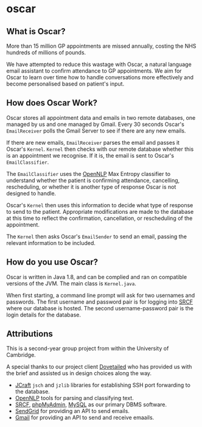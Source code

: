 # oscar

## What is Oscar?

More than 15 million GP appointments are missed annually, costing the NHS hundreds of millions of pounds.

We have attempted to reduce this wastage with Oscar, a natural language email assistant to confirm attendance to GP appointments. We aim for Oscar to learn over time how to handle conversations more effectively and become personalised based on patient's input. 

## How does Oscar Work?

Oscar stores all appointment data and emails in two remote databases, one managed by us and one managed by Gmail. Every 30 seconds Oscar's `EmailReceiver` polls the Gmail Server to see if there are any new emails.

If there are new emails, `EmailReceiver` parses the email and passes it Oscar's `Kernel`. `Kernel` then checks with our remote database whether this is an appointment we recognise. If it is, the email is sent to Oscar's `EmailClassifier`.

The `EmailClassifier` uses the [OpenNLP](https://opennlp.apache.org/) Max Entropy classifier to understand whether the patient is confirming attendance, cancelling, rescheduling, or whether it is another type of response Oscar is not designed to handle.

Oscar's `Kernel` then uses this information to decide what type of response to send to the patient. Appropriate modifications are made to the database at this time to reflect the confirmation, cancellation, or rescheduling of the appointment.

The `Kernel` then asks Oscar's `EmailSender` to send an email, passing the relevant information to be included.

## How do you use Oscar?

Oscar is written in Java 1.8, and can be complied and ran on compatible versions of the JVM. The main class is `Kernel.java`.

When first starting, a command line prompt will ask for two usernames and passwords. The first username and password pair is for logging into [SRCF](https://srcf.net) where our database is hosted. The second username-password pair is the login details for the database.

## Attributions

This is a second-year group project from within the University of Cambridge.

A special thanks to our project client [Dovetailed](https://dovetailed.io) who has provided us with the brief and assisted us in design choices along the way.

* [JCraft](http://www.jcraft.com/jsch/) `jsch` and `jzlib` libraries for establishing SSH port forwarding to the database.
* [OpenNLP](https://opennlp.apache.org/) tools for parsing and classifying text.
* [SRCF](https://srcf.net), [phpMyAdmin](https://www.phpmyadmin.net/), [MySQL](https://www.mysql.com/) as our primary DBMS software.
* [SendGrid](https://sendgrid.com/) for providing an API to send emails.
* [Gmail](https://developers.google.com/gmail/api) for providing an API to send and receive emaails.
